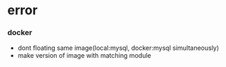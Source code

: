 # error

### docker

- dont floating same image(local:mysql, docker:mysql simultaneously)
- make version of image with matching module